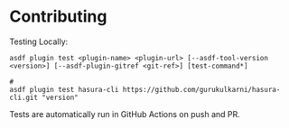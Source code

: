 # Contributing

Testing Locally:

```shell
asdf plugin test <plugin-name> <plugin-url> [--asdf-tool-version <version>] [--asdf-plugin-gitref <git-ref>] [test-command*]

#
asdf plugin test hasura-cli https://github.com/gurukulkarni/hasura-cli.git "version"
```

Tests are automatically run in GitHub Actions on push and PR.
